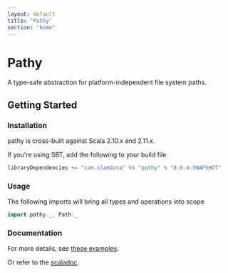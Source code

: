 ```yaml
---
layout: default
title: "Pathy"
section: "home"
---
```

# Pathy

A type-safe abstraction for platform-independent file system paths.

## Getting Started

### Installation

pathy is cross-built against Scala 2.10.x and 2.11.x.

If you're using SBT, add the following to your build file

```scala
libraryDependencies += "com.slamdata" %% "pathy" % "0.0.4-SNAPSHOT"
```

### Usage

The following imports will bring all types and operations into scope

```scala
import pathy._, Path._
````

### Documentation

For more details, see [these examples](tut/examples.html).

Or refer to the [scaladoc](api/index.html).
